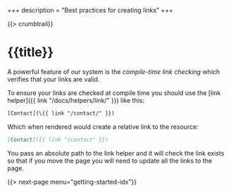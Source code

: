 +++
description = "Best practices for creating links"
+++

{{> crumbtrail}}

# {{title}}

A powerful feature of our system is the *compile-time link checking* which verifies that your links are valid.

To ensure your links are checked at compile time you should use the [link helper]({{ link "/docs/helpers/link/" }}) like this:

```handlebars
[Contact](\{{ link "/contact/" }})
```

Which when rendered would create a relative link to the resource:

```markdown
[Contact]({{ link "/contact" }})
```

You pass an absolute path to the link helper and it will check the link exists so that if you move the page you will need to update all the links to the page.

{{> next-page menu="getting-started-idx"}}
